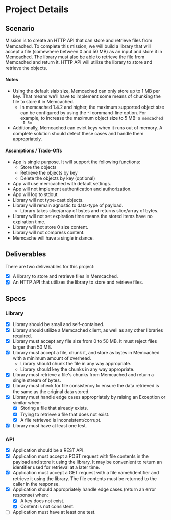 # Project Details

## Scenario

Mission is to create an HTTP API that can store and retrieve files from Memcached. To complete this mission, we will
build a library that will accept a file (somewhere between 0 and 50 MB) as an input and store it in Memcached. The
library must also be able to retrieve the file from Memcached and return it. HTTP API will utilize the library to store
and retrieve the objects.

#### Notes

- Using the default slab size, Memcached can only store up to 1 MB per key. That means we'll have to implement some
  means of chunking the file to store it in Memcached.
    - In memcached 1.4.2 and higher, the maximum supported object size can be configured by using the -I command-line
      option. For example, to increase the maximum object size to 5 MB: `$ memcached -I 5m`
- Additionally, Memcached can evict keys when it runs out of memory. A complete solution should detect these cases and
  handle them appropriately.

#### Assumptions / Trade-Offs

- App is single purpose. It will support the following functions:
    - Store the objects
    - Retrieve the objects by key
    - Delete the objects by key (optional)
- App will use memcached with default settings.
- App will not implement authentication and authorization.
- App will log to stdout.
- Library will not type-cast objects.
- Library will remain agnostic to data-type of payload.
    - Library takes slice/array of bytes and returns slice/array of bytes.
- Library will not set expiration time means the stored items have no expiration time.
- Library will not store 0 size content.
- Library will not compress content.
- Memcache will have a single instance.

## Deliverables

There are two deliverables for this project:

- [x] A library to store and retrieve files in Memcached.
- [x] An HTTP API that utilizes the library to store and retrieve files.

## Specs

### Library

- [x] Library should be small and self-contained.
- [x] Library should utilize a Memcached client, as well as any other libraries required.
- [x] Library must accept any file size from 0 to 50 MB. It must reject files larger than 50 MB.
- [x] Library must accept a file, chunk it, and store as bytes in Memcached with a minimum amount of overhead.
    - Library should chunk the file in any way appropriate.
    - Library should key the chunks in any way appropriate.
- [x] Library must retrieve a file's chunks from Memcached and return a single stream of bytes.
- [x] Library must check for file consistency to ensure the data retrieved is the same as the original data stored.
- [x] Library must handle edge cases appropriately by raising an Exception or similar when:
    - [x] Storing a file that already exists.
    - [x] Trying to retrieve a file that does not exist.
    - [x] A file retrieved is inconsistent/corrupt.
- [x] Library must have at least one test.

### API

- [x] Application should be a REST API.
- [x] Application must accept a POST request with file contents in the payload and store it using the library. It may be
  convenient to return an identifier used for retrieval at a later time.
- [x] Application must accept a GET request with a file name/identifier and retrieve it using the library. The file
  contents must be returned to the caller in the response.
- [x] Application should appropriately handle edge cases (return an error response) when:
    - [x] A key does not exist.
    - [x] Content is not consistent.
- [ ] Application must have at least one test.
